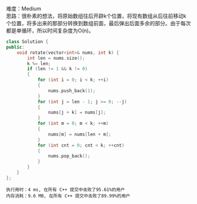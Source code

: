 难度：Medium  
思路：很朴素的想法，将原始数组往后开辟k个位置，将现有数组从后往前移动k个位置，将多出来的那部分转换到数组前面，最后弹出后面多余的部分。由于每次都是单循环，所以时间复杂度为O(n)。
```cpp
class Solution {
public:
	void rotate(vector<int>& nums, int k) {
		int len = nums.size();
		k %= len;
		if (len != 1 && k != 0)
		{
			for (int i = 0; i < k; ++i)
			{
				nums.push_back(1);
			}
			for (int j = len - 1; j >= 0; --j)
			{
				nums[j + k] = nums[j];
			}
			for (int m = 0; m < k; ++m)
			{
				nums[m] = nums[len + m];
			}
			for (int cnt = 0; cnt < k; ++cnt)
			{
				nums.pop_back();
			}
		}
	}
};
```
```
执行用时：4 ms, 在所有 C++ 提交中击败了95.61%的用户
内存消耗：9.6 MB, 在所有 C++ 提交中击败了89.99%的用户
```
